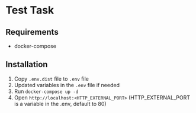 # Test Task

## Requirements
- docker-compose

## Installation
1. Copy `.env.dist` file to `.env` file
2. Updated variables in the `.env` file if needed
3. Run `docker-compose up -d`
4. Open `http://localhost:<HTTP_EXTERNAL_PORT>` (HTTP_EXTERNAL_PORT is a variable in the .env, default to 80)